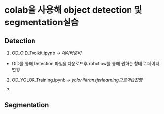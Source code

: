 # colab을 사용해 object detection 및 segmentation실습

## Detection
1) OD_OID_Toolkit.ipynb -> $데이터준비$
- OID를 통해 Detection 파일을 다운로드후 roboflow를 통해 원하는 형태로 데이터 변형

2) OD_YOLOR_Training.ipynb -> $yolor의 transfer learning으로 학습 진행$

3)


## Segmentation

